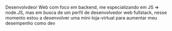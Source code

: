 
Desenvolvdeor Web com foco em backend, me especializando em JS => node.JS, mas em busca de um perfil de desenvolvedor web fullstack, nesse momento estou a desenvolver uma mini-loja-virtual para aumentar meu desempenho como dev
<!--
**Cichinato-Ivan/Cichinato-Ivan** is a ✨ _special_ ✨ repository because its `README.md` (this file) appears on your GitHub profile.

Here are some ideas to get you started:

- 🔭 I’m currently working on ...
- 🌱 I’m currently learning ...
- 👯 I’m looking to collaborate on ...
- 🤔 I’m looking for help with ...
- 💬 Ask me about ...
- 📫 How to reach me: ...
- 😄 Pronouns: ...
- ⚡ Fun fact: ...
-->
